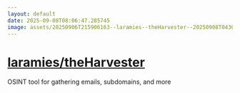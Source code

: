 ```yaml
---
layout: default
date: 2025-09-08T08:06:47.285745
image: assets/20250906T215906163--laramies--theHarvester--20250908T043058506--cropped.png
---
```


# [laramies/theHarvester](https://github.com/laramies/theHarvester)

OSINT tool for gathering emails, subdomains, and more
